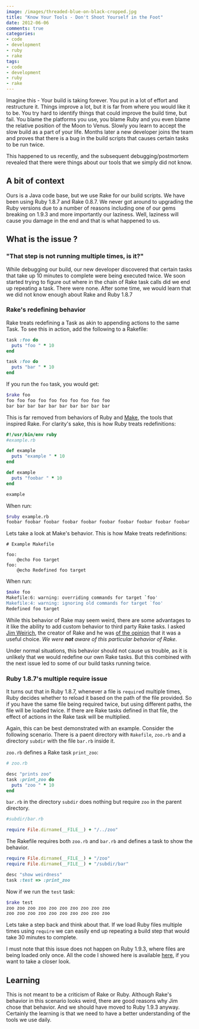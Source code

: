 ```yaml
---
image: /images/threaded-blue-on-black-cropped.jpg
title: "Know Your Tools - Don't Shoot Yourself in the Foot"
date: 2012-06-06
comments: true
categories:
- code
- development
- ruby
- rake
tags:
- code
- development
- ruby
- rake
---
```


Imagine this - Your build is taking forever. You put in a lot of effort and restructure it. Things improve a lot, but it is far from where you would like it to be. You try hard to identify things that could improve the build time, but fail. You blame the platforms you use, you blame Ruby and you even blame the relative position of the Moon to Venus. Slowly you learn to accept the slow build as a part of your life. Months later a new developer joins the team and proves that there is a bug in the build scripts that causes certain tasks to be run twice.

This happened to us recently, and the subsequent debugging/postmortem revealed that there were things about our tools that we simply did not know.

<!--more-->

## A bit of context

Ours is a Java code base, but we use Rake for our build scripts. We have been using Ruby 1.8.7 and Rake 0.8.7. We never got around to upgrading the Ruby versions due to a number of reasons including one of our gems breaking on 1.9.3 and more importantly our laziness. Well, laziness will cause you damage in the end and that is what happened to us.

## What is the issue ?
### "That step is not running multiple times, is it?"
While debugging our build, our new developer discovered that certain tasks that take up 10 minutes to complete were being executed twice. We soon started trying to figure out where in the chain of Rake task calls did we end up repeating a task. There were none. After some time, we would learn that we did not know enough about Rake and Ruby 1.8.7

### Rake's redefining behavior
Rake treats redefining a Task as akin to appending actions to the same Task. To see this in action, add the following to a Rakefile:
```ruby
task :foo do
  puts "foo " * 10
end

task :foo do
  puts "bar " * 10
end
```

If you run the `foo` task, you would get:
```bash
$rake foo
foo foo foo foo foo foo foo foo foo foo
bar bar bar bar bar bar bar bar bar bar
```

This is far removed from behaviors of Ruby and [Make](http://www.gnu.org/software/make/ "Make"), the tools that inspired Rake. For clarity's sake, this is how Ruby treats redefinitions:
```ruby
#!/usr/bin/env ruby
#example.rb

def example
  puts "example " * 10
end

def example
  puts "foobar " * 10
end

example
```

When run:
```bash
$ruby example.rb
foobar foobar foobar foobar foobar foobar foobar foobar foobar foobar
```

Lets take a look at Make's behavior. This is how Make treats redefinitions:
```make
# Example Makefile

foo:
    @echo Foo target
foo:
    @echo Redefined foo target
```

When run:
```bash
$make foo
Makefile:6: warning: overriding commands for target `foo'
Makefile:4: warning: ignoring old commands for target `foo'
Redefined foo target
```


While this behavior of Rake may seem weird, there are some advantages to it like the ability to add custom behavior to third party Rake tasks. I asked [Jim Weirich](https://twitter.com/#!/jimweirich), the creator of Rake and he was [of the opinion](http://www.quora.com/Ruby-programming-language/Why-did-Rake-choose-to-treat-a-re-definition-as-a-multiple-definition-instead-of-an-overwrite) that it was a useful choice. *We were <strong>not</strong> aware of this particular behavior of Rake.*

Under normal situations, this behavior should not cause us trouble, as it is unlikely that we would redefine our own Rake tasks. But this combined with the next issue led to some of our build tasks running twice.

### Ruby 1.8.7's multiple require issue
It turns out that in Ruby 1.8.7, whenever a file is `require`d multiple times, Ruby decides whether to reload it based on the path of the file provided. So if you have the same file being required twice, but using different paths, the file will be loaded twice. If there are Rake tasks defined in that file, the effect of actions in the Rake task will be multiplied.

Again, this can be best demonstrated with an example. Consider the following scenario. There is a paent directory with `Rakefile`, `zoo.rb` and a directory `subdir` with the file `bar.rb` inside it.

`zoo.rb` defines a Rake task `print_zoo`:

```ruby
# zoo.rb

desc "prints zoo"
task :print_zoo do
  puts "zoo " * 10
end
```

`bar.rb` in the directory `subdir` does nothing but require `zoo` in the parent directory.
```ruby
#subdir/bar.rb

require File.dirname(__FILE__) + "/../zoo"
```

The Rakefile requires both `zoo.rb` and `bar.rb` and defines a task to show the behavior.
```ruby
require File.dirname(__FILE__) + "/zoo"
require File.dirname(__FILE__) + "/subdir/bar"

desc "show weirdness"
task :test => :print_zoo
```

Now if we run the `test` task:
```bash
$rake test
zoo zoo zoo zoo zoo zoo zoo zoo zoo zoo
zoo zoo zoo zoo zoo zoo zoo zoo zoo zoo
```

Lets take a step back and think about that. If we load Ruby files multiple times using `require` we can easily end up repeating a build step that would take 30 minutes to complete.

I must note that this issue does not happen on Ruby 1.9.3, where files are being loaded only once. All the code I showed here is available [here](https://github.com/sdqali/rake_sandbox), if you want to take a closer look.

## Learning
This is not meant to be a criticism of Rake or Ruby. Although Rake's behavior in this scenario looks weird, there are good reasons why Jim chose that behavior. And we should have moved to Ruby 1.9.3 anyway.  Certainly the learning is that we need to have a better understanding of the tools we use daily.
